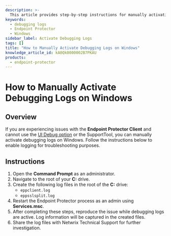 ```yaml
---
description: >-
  This article provides step-by-step instructions for manually activating debugging logs on Windows for the Endpoint Protector Client.
keywords:
  - debugging logs
  - Endpoint Protector
  - Windows
sidebar_label: Activate Debugging Logs
tags: []
title: "How to Manually Activate Debugging Logs on Windows"
knowledge_article_id: kA0Qk0000002B7PKAU
products:
  - endpoint-protector
---
```


# How to Manually Activate Debugging Logs on Windows

## Overview

If you are experiencing issues with the **Endpoint Protector Client** and cannot use the [UI Debug option](/docs/endpointprotector/5.9.4.2/admin/dc_module/globalsettings) or the SupportTool, you can manually activate debugging logs on Windows. Follow the instructions below to enable logging for troubleshooting purposes.

## Instructions

1. Open the **Command Prompt** as an administrator.
2. Navigate to the root of your **C:** drive.
3. Create the following log files in the root of the **C:** drive:
   - `eppclient.log`
   - `eppsslsplit.log`
4. Restart the Endpoint Protector process as an admin using **Services.msc**.
5. After completing these steps, reproduce the issue while debugging logs are active. Log information will be captured in the created files.
6. Share the log files with Netwrix Technical Support for further investigation.